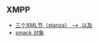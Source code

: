 ## XMPP

* [三个XML节（stanza） --> <iq>,<message>以及<presence>](http://my.oschina.net/u/1263964/blog/179909)
* [smack 对象](http://blog.csdn.net/majian_1987/article/details/9930765)
